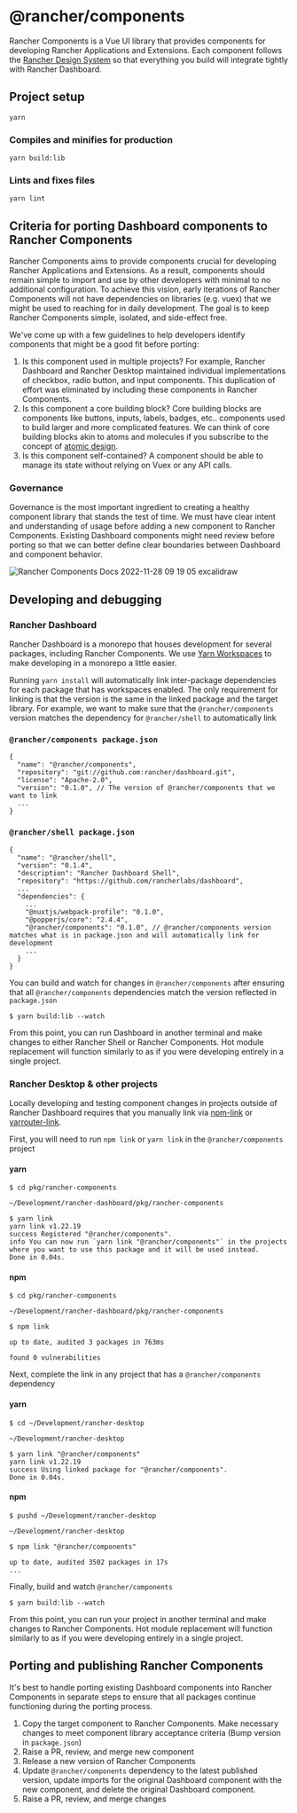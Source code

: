 # @rancher/components

Rancher Components is a Vue UI library that provides components for developing Rancher Applications and Extensions. Each component follows the [Rancher Design System](https://rancher.github.io/storybook/?path=/story/welcome--page) so that everything you build will integrate tightly with Rancher Dashboard. 
## Project setup
```
yarn
```
### Compiles and minifies for production
```
yarn build:lib
```

### Lints and fixes files
```
yarn lint
```

## Criteria for porting Dashboard components to Rancher Components

Rancher Components aims to provide components crucial for developing Rancher Applications and Extensions. As a result, components should remain simple to import and use by other developers with minimal to no additional configuration. To achieve this vision, early iterations of Rancher Components will not have dependencies on libraries (e.g. vuex) that we might be used to reaching for in daily development. The goal is to keep Rancher Components simple, isolated, and side-effect free.

We've come up with a few guidelines to help developers identify components that might be a good fit before porting:

1. Is this component used in multiple projects? For example, Rancher Dashboard and Rancher Desktop maintained individual implementations of checkbox, radio button, and input components. This duplication of effort was eliminated by including these components in Rancher Components.
2. Is this component a core building block? Core building blocks are components like buttons, inputs, labels, badges, etc.. components used to build larger and more complicated features. We can think of core building blocks akin to atoms and molecules if you subscribe to the concept of [atomic design](https://bradfrost.com/blog/post/atomic-web-design/#atoms).
3. Is this component self-contained? A component should be able to manage its state without relying on Vuex or any API calls.

### Governance

Governance is the most important ingredient to creating a healthy component library that stands the test of time. We must have clear intent and understanding of usage before adding a new component to Rancher Components. Existing Dashboard components might need review before porting so that we can better define clear boundaries between Dashboard and component behavior.

![Rancher Components Docs 2022-11-28 09 19 05 excalidraw](https://user-images.githubusercontent.com/835961/204343084-5b1ad6d3-b9ca-4295-a81f-3f7a02de63f6.png)

## Developing and debugging

### Rancher Dashboard

Rancher Dashboard is a monorepo that houses development for several packages, including Rancher Components. We use [Yarn Workspaces](https://classic.yarnpkg.com/lang/en/docs/workspaces/) to make developing in a monorepo a little easier.

Running `yarn install` will automatically link inter-package dependencies for each package that has workspaces enabled. The only requirement for linking is that the version is the same in the linked package and the target library. For example, we want to make sure that the `@rancher/components` version matches the dependency for `@rancher/shell` to automatically link

### `@rancher/components package.json`

```
{
  "name": "@rancher/components",
  "repository": "git://github.com:rancher/dashboard.git",
  "license": "Apache-2.0",
  "version": "0.1.0", // The version of @rancher/components that we want to link
  ...
}

```

### `@rancher/shell package.json`

```
{
  "name": "@rancher/shell",
  "version": "0.1.4",
  "description": "Rancher Dashboard Shell",
  "repository": "https://github.com/rancherlabs/dashboard",
  ...
  "dependencies": {
    ...
    "@nuxtjs/webpack-profile": "0.1.0",
    "@popperjs/core": "2.4.4",
    "@rancher/components": "0.1.0", // @rancher/components version matches what is in package.json and will automatically link for development
    ...
  } 
}

```

You can build and watch for changes in `@rancher/components` after ensuring that all `@rancher/components` dependencies match the version reflected in `package.json`

```
$ yarn build:lib --watch
```

From this point, you can run Dashboard in another terminal and make changes to either Rancher Shell or Rancher Components. Hot module replacement will function similarly to as if you were developing entirely in a single project.

### Rancher Desktop & other projects

Locally developing and testing component changes in projects outside of Rancher Dashboard requires that you manually link via [npm-link](https://docs.npmjs.com/cli/v8/commands/npm-link) or [yarrouter-link](https://classic.yarnpkg.com/lang/en/docs/cli/link/). 

First, you will need to run `npm link` or `yarn link` in the `@rancher/components` project

#### yarn

```
$ cd pkg/rancher-components

~/Development/rancher-dashboard/pkg/rancher-components

$ yarn link
yarn link v1.22.19
success Registered "@rancher/components".
info You can now run `yarn link "@rancher/components"` in the projects where you want to use this package and it will be used instead.
Done in 0.04s.
```

#### npm

```
$ cd pkg/rancher-components

~/Development/rancher-dashboard/pkg/rancher-components

$ npm link

up to date, audited 3 packages in 763ms

found 0 vulnerabilities
```

Next, complete the link in any project that has a `@rancher/components` dependency

#### yarn

```
$ cd ~/Development/rancher-desktop

~/Development/rancher-desktop

$ yarn link "@rancher/components"
yarn link v1.22.19
success Using linked package for "@rancher/components".
Done in 0.04s.
```

#### npm

```
$ pushd ~/Development/rancher-desktop

~/Development/rancher-desktop

$ npm link "@rancher/components"

up to date, audited 3502 packages in 17s
...
```

Finally, build and watch `@rancher/components`

```
$ yarn build:lib --watch
```

From this point, you can run your project in another terminal and make changes to Rancher Components. Hot module replacement will function similarly to as if you were developing entirely in a single project.

## Porting and publishing Rancher Components

It's best to handle porting existing Dashboard components into Rancher Components in separate steps to ensure that all packages continue functioning during the porting process.

1. Copy the target component to Rancher Components. Make necessary changes to meet component library acceptance criteria (Bump version in `package.json`)
2. Raise a PR, review, and merge new component
3. Release a new version of Rancher Components
4. Update `@rancher/components` dependency to the latest published version, update imports for the original Dashboard component with the new component, and delete the original Dashboard component.
5. Raise a PR, review, and merge changes

